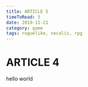 ```yaml
---
title: ARTICLE 5
timeToRead: 5
date: 2019-11-21
category: game
tags: roguelike, necalis, rpg
---
```


# ARTICLE 4

hello world